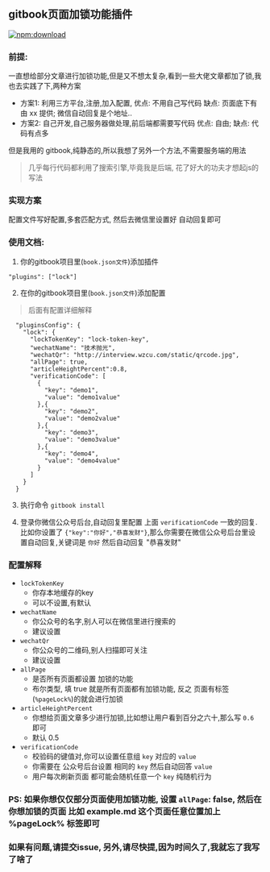 ## gitbook页面加锁功能插件

[![npm:download](https://img.shields.io/npm/dt/gitbook-plugin-lock)](https://www.npmjs.com/package/gitbook-plugin-lock)

### 前提:

一直想给部分文章进行加锁功能,但是又不想太复杂,看到一些大佬文章都加了锁,我也去实践了下,两种方案

- 方案1: 利用三方平台,注册,加入配置, 优点: 不用自己写代码 缺点: 页面底下有 由 xx 提供; 微信自动回复是个地址..
- 方案2: 自己开发,自己服务器做处理,前后端都需要写代码 优点: 自由; 缺点: 代码有点多

但是我用的 gitbook,纯静态的,所以我想了另外一个方法,不需要服务端的用法

> 几乎每行代码都利用了搜索引擎,毕竟我是后端, 花了好大的功夫才想起js的写法

### 实现方案

配置文件写好配置,多套匹配方式, 然后去微信里设置好 自动回复即可


### 使用文档:

1. 你的gitbook项目里(`book.json文件`)添加插件

```
"plugins": ["lock"]
```

2. 在你的gitbook项目里(`book.json文件`)添加配置

> 后面有配置详细解释

```
  "pluginsConfig": {
    "lock": {
      "lockTokenKey": "lock-token-key",
      "wechatName": "技术抛光",
      "wechatQr": "http://interview.wzcu.com/static/qrcode.jpg",
      "allPage": true,
      "articleHeightPercent":0.8,
      "verificationCode": [
        {
          "key": "demo1",
          "value": "demo1value"
        },{
          "key": "demo2",
          "value": "demo2value"
        },{
          "key": "demo3",
          "value": "demo3value"
        },{
          "key": "demo4",
          "value": "demo4value"
        }
      ]
    }
  }
```

3. 执行命令 `gitbook install`

4. 登录你微信公众号后台,自动回复里配置 上面 `verificationCode` 一致的回复.比如你设置了 `{"key":"你好","恭喜发财"}`,那么你需要在微信公众号后台里设置自动回复,关键词是 `你好` 然后自动回复 "恭喜发财"

### 配置解释

- `lockTokenKey`
    - 你存本地缓存的key
    - 可以不设置,有默认
- `wechatName`
    - 你公众号的名字,别人可以在微信里进行搜索的
    - 建议设置
- `wechatQr`
    - 你公众号的二维码,别人扫描即可关注
    - 建议设置
- `allPage`
    - 是否所有页面都设置 加锁的功能
    - 布尔类型, 填 true 就是所有页面都有加锁功能, 反之 页面有标签(`%pageLock%`)的就会进行加锁
- `articleHeightPercent`
    - 你想给页面文章多少进行加锁,比如想让用户看到百分之六十,那么写 `0.6` 即可
    - 默认 0.5
- `verificationCode`
    - 校验码的键值对,你可以设置任意组 `key` 对应的 `value`
    - 你需要在 公众号后台设置 相同的 `key` 然后自动回答 `value`
    - 用户每次刷新页面 都可能会随机任意一个 `key` 纯随机行为

### PS: 如果你想仅仅部分页面使用加锁功能, 设置 `allPage`: false, 然后在你想加锁的页面 比如  example.md 这个页面任意位置加上 %pageLock% 标签即可

### 如果有问题,请提交issue, 另外,请尽快提,因为时间久了,我就忘了我写了啥了